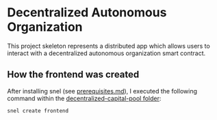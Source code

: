 # Decentralized Autonomous Organization

This project skeleton represents a distributed app which allows users to interact with a decentralized autonomous organization smart contract.

## How the frontend was created
After installing snel (see [prerequisites.md](https://github.com/michael-spengler/distributed-ledger-technology-hands-on-lecture/blob/main/prerequisites.md)), I executed the following command within the [decentralized-capital-pool folder]():  
```sh 
snel create frontend
```